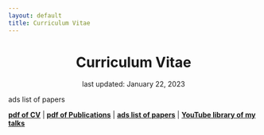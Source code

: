 ```yaml
---
layout: default
title: Curriculum Vitae
---
```


<h1 style="text-align:center">Curriculum Vitae</h1>
<p style="text-align:center">last updated: January 22, 2023</p>

<p>ads list of papers</p>

<p class="has-black-color has-text-color"><a href="https://KNeugent.github.io/assets/pdf/KNeugentCV.pdf"><strong>pdf of CV</strong></a> | <a href="https://KNeugent.github.io/assets/pdf/KNeugentPubs.pdf" target="_blank" rel="noreferrer noopener"><strong>pdf of Publications</strong></a> | <a href="https://ui.adsabs.harvard.edu/public-libraries/DRyvin-XSxGUqpQ8ZPbG2Q" target="_blank" rel="noreferrer noopener"><strong>ads list of papers</strong></a> | <a href="https://youtube.com/playlist?list=PLT3JlNWNE14jK05MRp0qDyxsOmLLYuel5" target="_blank" rel="noreferrer noopener"><strong>YouTube library of my talks</strong></a> </p>

<object data="../assets/pdf/KNeugentCVandPubs.pdf" width="1000" height="1000" type='application/pdf'></object>